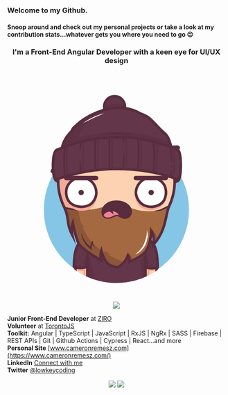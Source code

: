 ### Welcome to my Github.
#### Snoop around and check out my personal projects or take a look at my contribution stats...whatever gets you where you need to go :wink:

<h3 align="center">I'm a Front-End Angular Developer with a keen eye for UI/UX design</h3>

<div align="center">
   <svg xmlns="http://www.w3.org/2000/svg" viewBox="0 0 1000 990"><mask id="mask"><path d="M1000,0H0V718.31H179.2c38.38,142.38,167.45,247.1,320.8,247.1s282.42-104.72,320.8-247.1H1000Z" fill="white"></path></mask><g mask="url(#mask)"><circle cx="500" cy="630.1601" r="332.441995" fill="#85c5e5"></circle><g transform="scale(1)" style="transform-origin: center center;"><path d="M225.35,498c183.42,77.95,371.14,79.06,555.94,0,17.53-7.5,17.43-139.87,0-133.81-180.47,62.83-371.33,63.5-555.94,0C203.39,356.6,205.53,489.53,225.35,498Z" fill="#592d3d" stroke="#592d3d" stroke-miterlimit="10" stroke-width="12px"></path></g><path d="M610,758.72c90.76,0,72,114.24,72.87,241.28H610Z" fill="#fdd2b2"></path><path d="M632.74,831.87,610,870l11.38,130h31.76C653.91,819.73,632.74,831.87,632.74,831.87Z" fill="#f3ab98"></path><path d="M233.25,500c0-147.32,119.43-266.75,266.75-266.75S766.75,352.68,766.75,500A266.22,266.22,0,0,1,668.1,707.12q-8.21,6.68-16.94,12.69C591,758,515,758,446.39,751.89c-6.66-1-13.3-2.26-19.89-3.71-26.33-5.8-51.82-14.75-75.37-27.8Q342.4,715,334.2,708.76a199.59,199.59,0,0,1-15.8-13.38q-7.14-6.63-13.79-13.78A265.86,265.86,0,0,1,233.25,500Z" fill="#fdd2b2"></path><path d="M269.61,634.48c.7,1.2,1.39,2.4,2.11,3.58.43.72.88,1.42,1.33,2.14.66,1.07,1.32,2.14,2,3.19.48.76,1,1.5,1.46,2.24.66,1,1.32,2,2,3,.51.76,1,1.52,1.56,2.28.66,1,1.32,1.92,2,2.88.54.77,1.1,1.53,1.65,2.3s1.34,1.85,2,2.77,1.15,1.53,1.73,2.29,1.37,1.8,2.07,2.7,1.19,1.51,1.79,2.26,1.41,1.76,2.12,2.63,1.23,1.49,1.85,2.23,1.44,1.72,2.17,2.57,1.27,1.47,1.91,2.2l2.22,2.5c.65.73,1.31,1.44,2,2.16.86.94,1.73,1.87,2.6,2.79l1.21,1.28c1.29,1.34,2.59,2.68,3.91,4l.26.27c1.29,1.28,2.6,2.55,3.91,3.81l1.58,1.5c.95.89,1.9,1.78,2.86,2.66l1.16,1.06c1,.94,2.09,1.86,3.14,2.78q4.9,4.27,10,8.19,8.19,6.24,16.93,11.62c23.55,13,49,22,75.37,27.8,6.59,1.45,13.23,2.7,19.89,3.71,42.1,3.75,87,5.18,129.28-3.08C508.45,729,185.59,612.74,388.8,257.48h0c-2.72,1.25-5.4,2.54-8.06,3.88l-.59.29c-1.22.61-2.44,1.24-3.65,1.88l-1,.53c-3.76,2-7.48,4.07-11.13,6.23l-.9.53c-1.16.69-2.31,1.39-3.46,2.1l-.87.54q-5.36,3.35-10.55,6.93l-1.08.75c-1.09.76-2.16,1.52-3.23,2.29l-.66.47q-3.27,2.39-6.46,4.84l-.62.48c-1,.78-2,1.58-3,2.39l-1.17.94c-1,.81-2,1.62-3,2.45l0,0c-2.11,1.75-4.19,3.55-6.24,5.37l-1.14,1-2.69,2.45L318,305q-4.28,4-8.37,8.17l-1.38,1.41c-.79.82-1.58,1.64-2.36,2.47-.46.49-.92,1-1.37,1.48q-2.06,2.2-4.06,4.46c-.45.51-.91,1-1.36,1.54-.71.81-1.41,1.63-2.11,2.45l-1.51,1.79c-.68.81-1.36,1.62-2,2.44-.54.66-1.08,1.33-1.61,2-1.07,1.33-2.12,2.66-3.16,4-.54.7-1.08,1.4-1.61,2.11s-1.2,1.59-1.79,2.4-1.07,1.45-1.59,2.18-1.13,1.55-1.68,2.33q-1.42,2-2.8,4.05c-.5.73-1,1.48-1.49,2.22s-1.1,1.66-1.64,2.5l-1.49,2.31-1.68,2.71c-.43.69-.86,1.38-1.28,2.07-.89,1.46-1.75,2.93-2.61,4.4l-1.22,2.16c-.54.95-1.08,1.91-1.61,2.87-.4.73-.8,1.46-1.19,2.19-.64,1.19-1.27,2.39-1.9,3.59l-1.2,2.34c-.64,1.28-1.28,2.55-1.91,3.84-.33.69-.67,1.39-1,2.09-.52,1.09-1,2.19-1.53,3.29-.31.66-.61,1.32-.91,2q-1.11,2.47-2.17,5c-.22.52-.43,1.05-.65,1.57-.53,1.27-1.05,2.54-1.56,3.82-.27.67-.53,1.34-.79,2-.5,1.26-1,2.53-1.45,3.8-.21.55-.42,1.1-.62,1.65q-.94,2.63-1.85,5.26l-.56,1.7q-.66,2-1.29,4l-.6,1.91c-.47,1.54-.93,3.08-1.37,4.63-.1.33-.2.66-.29,1q-.78,2.76-1.5,5.54c-.16.59-.3,1.19-.45,1.78-.35,1.39-.69,2.78-1,4.18l-.42,1.75c-.43,1.9-.85,3.8-1.24,5.71l-.15.77q-.51,2.55-1,5.1c-.11.61-.21,1.21-.32,1.82-.26,1.49-.51,3-.74,4.5-.08.51-.17,1-.24,1.52-.3,1.95-.57,3.91-.83,5.88l-.15,1.3c-.2,1.59-.38,3.19-.55,4.79-.06.6-.13,1.2-.19,1.81-.16,1.68-.31,3.37-.45,5.06,0,.35-.06.69-.08,1q-.22,3-.39,6.05c0,.53,0,1.07-.07,1.6q-.1,2.36-.18,4.71c0,.59,0,1.18,0,1.77,0,2.05-.08,4.11-.08,6.17,0,0,0,.07,0,.1,0,2.22,0,4.42.08,6.62,0,.76.06,1.52.08,2.28.05,1.47.1,2.94.17,4.41,0,.89.11,1.77.16,2.66.08,1.33.15,2.66.25,4,.07,1,.16,1.89.24,2.83.11,1.26.21,2.52.34,3.77.09,1,.21,1.94.31,2.91.14,1.21.27,2.43.42,3.64.12,1,.26,2,.39,2.95.16,1.18.32,2.37.5,3.55.15,1,.31,2,.47,3,.18,1.16.37,2.33.57,3.49.18,1,.36,2,.55,3,.21,1.15.43,2.3.65,3.44s.41,2,.62,3c.24,1.14.48,2.27.74,3.4s.44,2,.68,2.93c.26,1.13.54,2.25.82,3.36s.49,1.95.74,2.91c.3,1.12.6,2.23.91,3.34.26,1,.53,1.92.81,2.87.32,1.11.65,2.21,1,3.31s.58,1.89.88,2.84.7,2.19,1.06,3.28.62,1.87.94,2.8c.38,1.09.76,2.18,1.15,3.27.33.91.65,1.83,1,2.74l1.24,3.27c.35.89.69,1.79,1,2.68.44,1.09.89,2.19,1.34,3.28.36.86.71,1.73,1.08,2.59.47,1.12,1,2.22,1.45,3.33.37.82.73,1.65,1.1,2.47.52,1.16,1.07,2.3,1.6,3.44l1.08,2.3c.61,1.26,1.24,2.5,1.87,3.75.32.63.62,1.27.95,1.9q2.88,5.61,6,11.07C268.88,633.26,269.25,633.87,269.61,634.48Z" fill="#f3ab98"></path><path d="M233.25,500c0-147.32,119.43-266.75,266.75-266.75S766.75,352.68,766.75,500A266.22,266.22,0,0,1,668.1,707.12q-8.21,6.68-16.94,12.69C591,758,515,758,446.39,751.89c-6.66-1-13.3-2.26-19.89-3.71-26.33-5.8-51.82-14.75-75.37-27.8Q342.4,715,334.2,708.76a199.59,199.59,0,0,1-15.8-13.38q-7.14-6.63-13.79-13.78A265.86,265.86,0,0,1,233.25,500Z" fill="none" stroke="#592d3d" stroke-miterlimit="10" stroke-width="12px"></path><path d="M386.12,758.72c-90.77,0-72,114.24-72.87,241.28h72.87Z" fill="#fdd2b2"></path><path d="M367.23,831.87,390,870l-11.39,130H346.88C346.07,819.73,367.23,831.87,367.23,831.87Z" fill="#f3ab98"></path><path d="M619.47,1070H380.53a13.28,13.28,0,0,1-13.27-13.28V772a13.28,13.28,0,0,1,13.27-13.28H613.76c13.09,0,19,7.66,19,19.88v278.08A13.28,13.28,0,0,1,619.47,1070Z" fill="#fdd2b2"></path><path d="M629.05,766.62a19.33,19.33,0,0,1-2.51-4,17.25,17.25,0,0,0-8.28-3.51,28.88,28.88,0,0,0-4.5-.34H380.53A13.28,13.28,0,0,0,367.26,772c29,10.42,83.29,16.24,132.74,16.24C563.06,788.24,604.38,778.89,629.05,766.62Z" fill="#f3ab98"></path><path d="M610,758.72c90.76,0,72,114.24,72.87,241.28H632.74" fill="none" stroke="#592d3d" stroke-linecap="square" stroke-miterlimit="10" stroke-width="12px"></path><path d="M386.12,758.72c-90.77,0-72,114.24-72.87,241.28h50.07" fill="none" stroke="#592d3d" stroke-linecap="square" stroke-miterlimit="10" stroke-width="12px"></path><path d="M380.53,758.82l233.23-.1" fill="none" stroke="#592d3d" stroke-miterlimit="10" stroke-width="12px"></path><path d="M380.53,1070H497.15C388,1070,396.24,838.82,367.26,838.82v217.86A13.28,13.28,0,0,0,380.53,1070Z" fill="#f3ab98"></path><path d="M361.26,860.85c-.19-3.67-.11-7.34.05-11s.47-7.35.86-11c.2-1.84.4-3.67.65-5.51s.49-3.67.85-5.51a44.18,44.18,0,0,1,3.59-11,44.18,44.18,0,0,1,3.59,11c.36,1.84.62,3.67.85,5.51s.45,3.67.65,5.51c.38,3.67.68,7.34.85,11s.25,7.34.06,11Z" fill="#592d3d"></path><path d="M632.74,870v8c.26,34,.26,69,0,102.75,0,2.87,0,5.72,0,8.53v67.41A13.28,13.28,0,0,1,619.47,1070H380.53a13.28,13.28,0,0,1-13.27-13.28V998.52c0-2.51,0-5.07,0-7.65-.25-34.87-.25-69.87,0-105.3V860.85" fill="none" stroke="#592d3d" stroke-miterlimit="10" stroke-width="12px"></path><path d="M626.74,870c-.19-4.17-.1-8.35.06-12.53s.47-8.35.85-12.53c.2-2.09.41-4.18.65-6.27s.49-4.17.85-6.26a55.09,55.09,0,0,1,3.59-12.53,55.09,55.09,0,0,1,3.59,12.53c.36,2.09.62,4.18.85,6.26s.45,4.18.65,6.27c.38,4.18.69,8.35.85,12.53s.25,8.36.06,12.53Z" fill="#592d3d"></path><path d="M570.68,842.45C570.9,833,582.9,829,588.9,835a10.61,10.61,0,1,1-15.16,14.85A10.4,10.4,0,0,1,570.68,842.45Z" fill="#592d3d"></path><path d="M408.11,842.15C407.9,834,416.9,830,422.9,833c8,3,8,14,0,19-4,2-8,0-11.75-2.48A10.39,10.39,0,0,1,408.11,842.15Z" fill="#592d3d"></path><path d="M500,831.77a27.13,27.13,0,0,1,1.5,5.84,42.47,42.47,0,0,1,.49,5.84l.3,11.69c.09,3.89.21,7.79.25,11.69l.17,11.67c.23,15.57.22,31.16.28,46.74s.18,31.16,0,46.74c-.09,7.79-.3,15.58-.53,23.37-.1,3.89-.29,7.79-.67,11.68a92.5,92.5,0,0,1-1.77,11.69,92.5,92.5,0,0,1-1.77-11.69c-.38-3.89-.57-7.79-.67-11.68-.23-7.79-.44-15.58-.53-23.37-.2-15.58,0-31.16,0-46.74s0-31.15.18-46.73l.17-11.7.33-11.68.33-11.68a44.11,44.11,0,0,1,.5-5.84A27.13,27.13,0,0,1,500,831.77Z" fill="#f3ab98"></path><path d="M425.22,883a18.51,18.51,0,0,1,4.67-1.5,29.75,29.75,0,0,1,4.68-.5l9.35-.33,18.7-.41c12.46-.19,24.91-.24,37.38-.27s24.93-.16,37.39,0c6.23.09,12.46.3,18.7.53,3.11.11,6.23.3,9.34.67a61.34,61.34,0,0,1,9.35,1.78,59.17,59.17,0,0,1-9.35,1.77c-3.11.38-6.23.57-9.34.67-6.24.23-12.47.43-18.7.52-12.46.19-24.92,0-37.39,0s-24.93,0-37.4-.15c-6.23-.06-12.46-.26-18.68-.5l-9.35-.34a29.5,29.5,0,0,1-4.67-.5A18.45,18.45,0,0,1,425.22,883Z" fill="#f3ab98"></path><path d="M442.41,914.38a12.51,12.51,0,0,1,3.74-1.11,18.35,18.35,0,0,1,3.62-.15c2.39.1,4.78.16,7.17.21,4.78.11,9.56.15,14.34.17,9.63,0,19.09.08,28.76-.21s19.26-.43,28.88-.39c4.81,0,9.62.13,14.42.24a70.37,70.37,0,0,1,7.23.47,38.17,38.17,0,0,1,7.27,1.53,36.56,36.56,0,0,1-7.16,2,61.08,61.08,0,0,1-7.21.86c-4.82.35-9.64.65-14.45.82-9.64.36-19.27.32-28.88.45-4.81,0-9.61.22-14.48.1s-9.69-.13-14.52-.31-9.68-.58-14.5-1.08c-2.42-.27-4.82-.57-7.23-.9a16.82,16.82,0,0,1-3.57-.84A11.51,11.51,0,0,1,442.41,914.38Z" fill="#f3ab98"></path><path d="M438.93,949.87a13.07,13.07,0,0,1,3.82-1.5,19.13,19.13,0,0,1,3.82-.49l7.63-.32c5.09-.18,10.19-.33,15.28-.41C479.66,947,489.84,947,500,947s20.36-.17,30.54,0c5.09.09,10.18.3,15.27.53a72.73,72.73,0,0,1,7.63.66A41.2,41.2,0,0,1,561.1,950a41.25,41.25,0,0,1-7.63,1.77,70.34,70.34,0,0,1-7.64.67c-5.09.23-10.18.44-15.27.53-10.18.2-20.37.06-30.55,0s-20.36-.06-30.54-.25c-5.09-.1-10.19-.28-15.28-.49l-7.63-.37a19.33,19.33,0,0,1-3.82-.5A12.85,12.85,0,0,1,438.93,949.87Z" fill="#f3ab98"></path><path d="M677.8,906.35c.21-37.11-1.21-70.07-7.73-95.39C660,785.6,641.89,770.48,610,770.48L632.79,905S655.31,915.24,677.8,906.35Z" fill="#f3ab98"></path><path d="M686.41,895.79a20.31,20.31,0,0,1-3.7,2.43" fill="none" stroke="#592d3d" stroke-linecap="square" stroke-miterlimit="10" stroke-width="12px"></path><path d="M326.11,809.88c-6.83,25.57-8,59.13-7.74,97,19.9,8.54,50.42-2.15,50.42-2.15l17.33-132.24C355.25,772.46,336.85,786.36,326.11,809.88Z" fill="#f3ab98"></path><path d="M613.76,758.72H559.55v.1a62.78,62.78,0,0,1-1.44,13.39,60.92,60.92,0,0,1-1.74,6.33,50.88,50.88,0,0,1-10,16.83,48.2,48.2,0,0,1-4.5,4.43c-25.17,18.2-65.17,19.2-89.48-.58a51.79,51.79,0,0,1-7.11-7.6,50.84,50.84,0,0,1-9.1-19.41,62.41,62.41,0,0,1-1.07-6.59,61,61,0,0,1-.37-6.8v-.1H380.53A13.28,13.28,0,0,0,367.26,772v284.68A13.28,13.28,0,0,0,380.53,1070H619.47a13.28,13.28,0,0,0,13.27-13.28V778.6C632.74,766.38,626.85,758.72,613.76,758.72Z" fill="#633749"></path><path d="M610,758.72c63.54,0,73.4,56,73.9,133.17-18.6,11.62-48.91,1.31-48.91,1.31Z" fill="#633749"></path><path d="M632.74,831.87,610,870l11.38,130h11.61V894.35l17.28,2.89C644.6,825.07,632.74,831.87,632.74,831.87Z" fill="#5E3244"></path><path d="M386.12,758.72c-61.78,0-75.83,53.8-76.85,127.66,19,19.86,58,4.58,58,4.58Z" fill="#633749"></path><path d="M367.23,831.87V891l-17.31,4.31C355.59,825.19,367.23,831.87,367.23,831.87Z" fill="#5E3244"></path><path d="M610,758.72c67.41,0,78.45,56.29,78.9,133.78-26.2,12.43-53.91.7-53.91.7" fill="none" stroke="#592d3d" stroke-linecap="square" stroke-miterlimit="10" stroke-width="12px"></path><path d="M386.12,758.72c-66.79,0-80.08,54.7-80.76,130.72C326,904.22,367.22,891,367.22,891" fill="none" stroke="#592d3d" stroke-linecap="square" stroke-miterlimit="10" stroke-width="12px"></path><path d="M380.53,1070H497.15C388,1070,396.24,838.82,367.26,838.82v217.86A13.28,13.28,0,0,0,380.53,1070Z" fill="#5E3244"></path><path d="M361.26,860.85c-.19-3.67-.11-7.34.05-11s.47-7.35.86-11c.2-1.84.4-3.67.65-5.51s.49-3.67.85-5.51a44.18,44.18,0,0,1,3.59-11,43.74,43.74,0,0,1,3.58,11c.37,1.84.63,3.67.86,5.51s.45,3.67.65,5.51c.38,3.67.68,7.34.85,11s.25,7.34.06,11Z" fill="#592d3d"></path><path d="M632.74,870v8c.26,34,.26,69,0,102.75,0,2.87,0,5.72,0,8.53v67.41A13.28,13.28,0,0,1,619.47,1070H380.53a13.28,13.28,0,0,1-13.27-13.28V998.52c0-2.51,0-5.07,0-7.65-.25-34.87-.25-69.87,0-105.3V860.85" fill="none" stroke="#592d3d" stroke-miterlimit="10" stroke-width="12px"></path><path d="M626.74,870c-.19-4.17-.1-8.35.06-12.53s.47-8.35.85-12.53c.2-2.09.41-4.18.65-6.27s.49-4.17.86-6.26a54.55,54.55,0,0,1,3.58-12.53,55.09,55.09,0,0,1,3.59,12.53c.36,2.09.62,4.18.85,6.26s.45,4.18.65,6.27c.38,4.18.69,8.35.85,12.53s.25,8.36.06,12.53Z" fill="#592d3d"></path><path d="M380.53,758.82l233.23-.1" fill="none" stroke="#592d3d" stroke-miterlimit="10" stroke-width="12px"></path><path d="M559.55,758.82a62.78,62.78,0,0,1-1.44,13.39,60.92,60.92,0,0,1-1.74,6.33,50.88,50.88,0,0,1-10,16.83,48.2,48.2,0,0,1-4.5,4.43c-25.17,18.2-65.17,19.2-89.48-.58a51.79,51.79,0,0,1-7.11-7.6,50.84,50.84,0,0,1-9.1-19.41,62.41,62.41,0,0,1-1.07-6.59,61,61,0,0,1-.37-6.8" fill="none" stroke="#592d3d" stroke-miterlimit="10" stroke-width="12px"></path><path d="M503.4,828.39a66.61,66.61,0,0,1-18.39,1.1,69.79,69.79,0,0,1-18.2-3.76,61.46,61.46,0,0,1-16.5-8.64l-1.86-1.41c-.61-.48-1.2-1-1.79-1.52a32.24,32.24,0,0,1-3.33-3.28,43.83,43.83,0,0,1-5.38-7.51,87.37,87.37,0,0,0,6.74,6.09c.58.48,1.17.95,1.75,1.4s1.23.82,1.84,1.24,1.22.84,1.85,1.23l1.91,1.16a88.05,88.05,0,0,0,16.1,7.46,106.26,106.26,0,0,0,17.25,4.45A173.7,173.7,0,0,0,503.4,828.39Z" fill="#592d3d"></path><path d="M307.83,892.5a24.54,24.54,0,0,0,3.68,2.77" fill="none" stroke="#592d3d" stroke-linecap="square" stroke-miterlimit="10" stroke-width="12px"></path><path d="M674.7,882.69a19.88,19.88,0,0,1-6.76,2.52,34.83,34.83,0,0,1-7.2.65,40.16,40.16,0,0,1-7.18-.79c-1.18-.21-2.33-.56-3.49-.87s-2.27-.77-3.37-1.24c1.21,0,2.38.18,3.56.28l3.52.29c1.17,0,2.33.2,3.5.21s2.32.11,3.48.12q3.5.06,7-.19A49.31,49.31,0,0,0,674.7,882.69Z" fill="#592d3d"></path><path d="M670.06,788.32q3.3-3.32,6.5-6.71c45.16-54.71,48.7-112.39,57.87-148.37V619l-2.44.84c.83-1.52,1.65-3,2.44-4.56-.06-.1-3.49,3.38-3.55,3.28A33.65,33.65,0,0,1,725.8,622l-32.55,11.28a220.36,220.36,0,0,1-43.89,3.82c-63-.26-63.24-14.87-113.2-20l-96.49,1.58c-25.69,3.84-37.06,11.81-88,12.85-44.15.9-83.62-10-83.62-10v12.68c14,36.84,4.58,64.43,29,110.49,0-.65,0-1.31-.05-2-4.39-21.71,0-41.57,2.12-49.19.21-1.88.36-2.92.36-2.92v-.07c0-.12,0-.2,0-.2l0,.1c0,.14.11.45.22.9.23-.72.36-1.11.36-1.11s.89,4.91,2.54,12.74c3.93,15.48,11.16,43,19.45,70.08.92,2.43,1.87,4.81,2.84,7.11.07.21.15.44.23.65,27.94,29.88,62.13,55.36,93.14,74.5,3.34,2,6.51,3.87,9.48,5.61a86.4,86.4,0,0,1,2.41-43.06s.07.38.21,1.08c.24-.77.4-1.19.4-1.19s11.43,47.45,34.52,62.83c.57.24,1.15.47,1.73.66l-.44.16.1.06c.58.33,1.18.65,1.77,1a208.45,208.45,0,0,0,21.34,8.53c5.41,1.57,9.84,2.39,12,2.39,4.75,0,32-10.61,48.69-49.07,1.1-3.27,1.63-5.32,1.63-5.32l.28.69c.11-.27.22-.53.32-.8A56,56,0,0,1,560.7,869a526,526,0,0,0,72.06-47.55l0-.11c.27-.64.53-1.29.8-1.94l.06-.13.81-2v0l.84-2.08v0c14.48-35.83,23.58-89,23.58-89,.06-.18.28.09.6.74,0-.55,0-.85,0-.85S675.72,748.49,670.06,788.32Z" fill="#A56941"></path><path d="M670.06,788.32q3.3-3.32,6.5-6.71c45.16-54.71,48.7-112.39,57.87-148.37V619l-2.44.84c.83-1.52,1.65-3,2.44-4.56-.06-.1-3.49,3.38-3.55,3.28A33.65,33.65,0,0,1,725.8,622l-32.55,11.28a220.36,220.36,0,0,1-43.89,3.82c-63-.26-63.24-14.87-113.2-20l-96.49,1.58c-25.69,3.84-37.06,11.81-88,12.85-44.15.9-83.62-10-83.62-10v12.68c14,36.84,4.58,64.43,29,110.49,0-.65,0-1.31-.05-2-4.39-21.71,0-41.57,2.12-49.19.21-1.88.36-2.92.36-2.92v-.07c0-.12,0-.2,0-.2l0,.1c0,.14.11.45.22.9.23-.72.36-1.11.36-1.11s.89,4.91,2.54,12.74c3.93,15.48,11.16,43,19.45,70.08.92,2.43,1.87,4.81,2.84,7.11.07.21.15.44.23.65,27.94,29.88,62.13,55.36,93.14,74.5,3.34,2,6.51,3.87,9.48,5.61a86.4,86.4,0,0,1,2.41-43.06s.07.38.21,1.08c.24-.77.4-1.19.4-1.19s11.43,47.45,34.52,62.83c.57.24,1.15.47,1.73.66l-.44.16.1.06c.58.33,1.18.65,1.77,1a208.45,208.45,0,0,0,21.34,8.53c5.41,1.57,9.84,2.39,12,2.39,4.75,0,32-10.61,48.69-49.07,1.1-3.27,1.63-5.32,1.63-5.32l.28.69c.11-.27.22-.53.32-.8A56,56,0,0,1,560.7,869a526,526,0,0,0,72.06-47.55l0-.11c.27-.64.53-1.29.8-1.94l.06-.13.81-2v0l.84-2.08v0c14.48-35.83,23.58-89,23.58-89,.06-.18.28.09.6.74,0-.55,0-.85,0-.85S675.72,748.49,670.06,788.32Z" fill="#A56941"></path><path d="M670.06,788.32q3.3-3.32,6.5-6.71c45.16-54.71,48.7-112.39,57.87-148.37V619l-2.44.84c.83-1.52,1.65-3,2.44-4.56-.06-.1-3.49,3.38-3.55,3.28A33.65,33.65,0,0,1,725.8,622l-32.55,11.28a220.36,220.36,0,0,1-43.89,3.82c-63-.26-78.3-19.69-113.2-20s-76.95-1.23-96.49,1.58-37.06,11.81-88,12.85c-44.15.9-83.62-10-83.62-10v12.68c14,36.84,4.58,64.43,29,110.49,0-.65,0-1.31-.05-2-4.39-21.71,0-41.57,2.12-49.19.21-1.88.36-2.92.36-2.92v-.07c0-.12,0-.2,0-.2l0,.1c0,.14.11.45.22.9.23-.72.36-1.11.36-1.11s.89,4.91,2.54,12.74c3.93,15.48,11.16,43,19.45,70.08.92,2.43,1.87,4.81,2.84,7.11.07.21.15.44.23.65,27.94,29.88,62.13,55.36,93.14,74.5,3.34,2,6.51,3.87,9.48,5.61a86.4,86.4,0,0,1,2.41-43.06s.07.38.21,1.08c.24-.77.4-1.19.4-1.19s11.43,47.45,34.52,62.83c.57.24,1.15.47,1.73.66l-.44.16.1.06c.58.33,1.18.65,1.77,1a208.45,208.45,0,0,0,21.34,8.53c5.41,1.57,9.84,2.39,12,2.39,4.75,0,32-10.61,48.69-49.07,1.1-3.27,1.63-5.32,1.63-5.32l.28.69c.11-.27.22-.53.32-.8A56,56,0,0,1,560.7,869a526,526,0,0,0,72.06-47.55l0-.11c.27-.64.53-1.29.8-1.94l.06-.13.81-2v0l.84-2.08v0c14.48-35.83,23.58-89,23.58-89,.06-.18.28.09.6.74,0-.55,0-.85,0-.85S675.72,748.49,670.06,788.32Z" fill="#A56941"></path><path d="M343.5,706.91a23.12,23.12,0,0,0,13.79,5.8C343,701.34,337.78,690.32,336,685.36A271.66,271.66,0,0,1,326,630.81a329.37,329.37,0,0,1-57.87-9.33v12.68c14,36.84,4.58,64.43,29,110.49,0-.65,0-1.31-.05-2-4.39-21.71,0-41.57,2.12-49.19.21-1.88.36-2.92.36-2.92v-.07c0-.12,0-.2,0-.2l0,.1c0,.14.11.45.22.9.23-.72.36-1.11.36-1.11s.89,4.91,2.54,12.74c3.93,15.48,11.16,43,19.45,70.08.92,2.43,1.87,4.81,2.84,7.11.07.21.15.44.23.65,27.94,29.88,62.13,55.36,93.14,74.5,3.34,2,6.51,3.87,9.48,5.61a86.4,86.4,0,0,1,2.41-43.06s.07.38.21,1.08c.24-.77.4-1.19.4-1.19s11.43,47.45,34.52,62.83c.57.24,1.15.47,1.73.66l-.44.16.1.06c.58.33,1.18.65,1.77,1a208.45,208.45,0,0,0,21.34,8.53c5.41,1.57,9.84,2.39,12,2.39,3.53,0,19.51-5.88,34.33-24.72C466.94,846.06,380.78,800,343.5,706.91Z" fill="#8D5638"></path><path d="M433.87,816.78s9.49,9,29.29,4.09c-1.47,3.55-5.93,5.4-5.93,5.4s6.17,8.13,19.06,7.75c0,0-7.73,4.8-15.53,1.65A169.67,169.67,0,0,0,442.41,834l-13.51-9.38Z" fill="#8D5638"></path><path d="M351.7,631.52q-2.64.48-5.28.84c-.89.11-1.77.25-2.65.35l-2.66.24-5.32.38c-1.78.08-3.56.09-5.33.14-3.56.07-7.11-.07-10.67-.2s-7.1-.37-10.64-.71-7.07-.7-10.61-1.1-7.05-1-10.56-1.56a196.89,196.89,0,0,1-21-4.57l-3.85-1.08,2.1-7.57,3.88.94c6.61,1.61,13.47,3.13,20.27,4.49s13.68,2.64,20.57,3.72c3.44.59,6.89,1,10.35,1.56s6.92,1,10.39,1.31C337.67,629.65,344.64,630.36,351.7,631.52Z" fill="#592d3d"></path><path d="M669.31,789.07c10.26-10.26,9.29-9.63,17.79-20.94-1.5-34.48-30-53.71-30-53.71L659,726.08c.84.16,7.91,18.47,7.56,46.08Z" fill="#8D5638"></path><path d="M575.36,859.87c-5.72-24.9-22.42-29.15-22.42-29.15l3.21,19.45a96.48,96.48,0,0,1,3.9,19.14c5-2.72,10.16-5.66,15.45-8.78Z" fill="#8D5638"></path><path d="M340.09,735.62a90.52,90.52,0,0,0,6.59,20.14A121.79,121.79,0,0,0,357,773.89l3.09,4.18c.53.68,1,1.42,1.56,2.07l1.66,2c1.13,1.31,2.19,2.68,3.35,4l3.56,3.78c.6.62,1.16,1.28,1.77,1.89l1.9,1.78,3.77,3.58c2.58,2.32,5.33,4.45,7.94,6.75l-6.28,3.32-.06-4c.05-1.32.07-2.64.2-4s.23-2.65.46-4c.11-.66.18-1.32.32-2l.43-2a43.84,43.84,0,0,1,2.52-7.67A35,35,0,0,1,385,780c.34-.6.73-1.18,1.13-1.77.21-.29.4-.57.64-.87s.42-.54.78-.95l4.46-5.06.56,6.55c.1,1.09.3,2.4.53,3.61s.51,2.46.84,3.68a48,48,0,0,0,2.51,7.14,36.29,36.29,0,0,0,3.9,6.55,29,29,0,0,0,5.62,5.42,23.79,23.79,0,0,1-7-4.07,31.32,31.32,0,0,1-5.54-6.17,43.85,43.85,0,0,1-4-7.32c-.54-1.28-1-2.58-1.46-3.91a34,34,0,0,1-1.11-4.16l5,1.49c0,.08-.22.35-.34.55s-.26.46-.39.69c-.25.48-.5,1-.73,1.48a33.23,33.23,0,0,0-1.24,3.15,44.39,44.39,0,0,0-1.62,6.69,55.25,55.25,0,0,0-.65,6.94c-.06,1.16,0,2.34,0,3.51l.16,3.53.4,8.64-6.68-5.32c-1.44-1.15-2.87-2.29-4.29-3.46l-2.14-1.75c-.7-.59-1.44-1.14-2.09-1.79l-4-3.83-2-1.91c-.64-.67-1.25-1.36-1.86-2.05l-3.67-4.15c-1.21-1.39-2.26-2.92-3.38-4.39a105.25,105.25,0,0,1-6.17-9.19,91.82,91.82,0,0,1-8.63-20.3C340.61,750.19,339.43,742.84,340.09,735.62Z" fill="#592d3d"></path><path d="M638.78,724.34A5.35,5.35,0,0,1,640,726a16.7,16.7,0,0,1,.84,1.94A33.87,33.87,0,0,1,642,732a58.47,58.47,0,0,1,1.08,8.32,94.26,94.26,0,0,1-.54,16.71,109.35,109.35,0,0,1-9,32.28A90.58,90.58,0,0,1,614.3,817a70.11,70.11,0,0,1-28.51,17,111.55,111.55,0,0,0,23.91-21.31A118.63,118.63,0,0,0,626.25,786a157.47,157.47,0,0,0,10.09-30,151.49,151.49,0,0,0,2.81-15.76c.32-2.65.54-5.32.63-8a33.51,33.51,0,0,0-.08-4,14.64,14.64,0,0,0-.26-2A5.74,5.74,0,0,0,638.78,724.34Z" fill="#ffffff"></path><path d="M262.51,621.57c22.24,43.9,7.22,72.38,35.18,124.3-7-29,2.43-55.68,2.43-55.68S310,744.78,325,780.12c7.28,23.46,69.85,61.4,103.55,81.17a86.33,86.33,0,0,1,2.32-43.58s11.89,49.36,35.91,63.71c13.43,7.58,30.15,11.89,35.13,11.89s34.53-11.58,50.92-54.5a56,56,0,0,1,7.9,30.68c22.18-12,53.39-25.68,72.45-47.65C659.52,787.15,659.52,726,659.52,726S676,748.85,669.93,789.3c61.76-68.3,54.34-143.14,71.42-175.57" fill="none" stroke="#592d3d" stroke-miterlimit="10" stroke-width="12px"></path><path d="M734.38,616.77a3.8,3.8,0,0,0,1.16,1.29,4,4,0,0,0,2.15.7,3.81,3.81,0,0,0,1.68-.34h0l-.09,0-.2.11-.48.24-1,.51-2,1q-2,1-4,2c-2.69,1.32-5.41,2.57-8.13,3.81s-5.5,2.41-8.27,3.57-5.6,2.23-8.47,3.26c-1.44.51-2.89,1-4.39,1.43a39.36,39.36,0,0,1-4.75,1.15c-.47.08-.81.11-1.18.16l-1.12.13c-.74.09-1.48.16-2.23.23-1.49.14-3,.3-4.49.4a85.55,85.55,0,0,1-18.09-.43c5.86-1.58,11.62-2.89,17.37-4.29l8.59-2a35.39,35.39,0,0,0,3.81-1.36c1.31-.52,2.63-1.14,4-1.72,2.65-1.19,5.29-2.47,7.93-3.77s5.29-2.61,7.93-3.93l7.94-4,4-2,2-1,1-.48.53-.25.3-.13.16-.08.05,0a4.11,4.11,0,0,1,5.19,1.57l2.13,3.38-7.06,4.19Z" fill="#592d3d"></path><path d="M271.4,568.53c-1-28.36,18-52.36,43.28-63.56a62.37,62.37,0,0,1,8.16-2.7A70,70,0,0,1,365.05,505a71.67,71.67,0,0,1,8.93,4.16c29.53,15.89,42.79,53.25,31.36,83.46a61.68,61.68,0,0,1-4.18,8.82,54.68,54.68,0,0,1-17.51,20.83,69.25,69.25,0,0,1-7.85,5c-27.38,13-64.38,9-86.45-11.4a68.39,68.39,0,0,1-6.11-7.47,64.89,64.89,0,0,1-5.57-9.5A55.78,55.78,0,0,1,272,577.1,75.67,75.67,0,0,1,271.4,568.53Z" fill="#f3ab98"></path><path d="M269.77,550.18c-1-28.36,18-52.36,43.28-63.56a62.23,62.23,0,0,1,8.15-2.7,70,70,0,0,1,42.22,2.68,71.54,71.54,0,0,1,8.92,4.16c29.53,15.89,42.79,53.26,31.36,83.46a59.6,59.6,0,0,1-4.18,8.82,63.85,63.85,0,0,1-4.71,7.8,64.78,64.78,0,0,1-5.68,7,63.08,63.08,0,0,1-7.12,6.07,68.37,68.37,0,0,1-7.85,5c-27.38,13-64.38,9-86.44-11.39a68.28,68.28,0,0,1-6.11-7.48,65,65,0,0,1-5.58-9.5,55.59,55.59,0,0,1-5.71-21.73A71.3,71.3,0,0,1,269.77,550.18Z" fill="#ffffff" stroke="#592d3d" stroke-miterlimit="10" stroke-width="12px"></path><circle cx="338.51" cy="550.79" r="12.24" fill="#592d3d"></circle><path d="M583.89,560.47c.43-15.13,6.67-30.09,15.1-41.33a72.82,72.82,0,0,1,7.12-8.53,69.73,69.73,0,0,1,90.17-8.95,73.27,73.27,0,0,1,6.53,5.13c27,21.45,30.12,63.14,15.32,93.23a62.31,62.31,0,0,1-4.78,6.86,72.09,72.09,0,0,1-7.58,8.13c-20.27,17.83-51.81,22.13-77.41,12.42a71.34,71.34,0,0,1-10.55-5c-17.9-10.78-30.37-31.09-33.43-52.23A62.93,62.93,0,0,1,583.89,560.47Z" fill="#f3ab98"></path><path d="M589.38,549c.42-14.15,6.42-28.15,14.52-38.66a70.56,70.56,0,0,1,6.86-8A68.55,68.55,0,0,1,697.53,494a69.81,69.81,0,0,1,6.28,4.79c26,20.07,29,59.07,14.74,87.22a56.5,56.5,0,0,1-4.6,6.42,68.91,68.91,0,0,1-7.29,7.6c-19.51,16.68-49.86,20.71-74.49,11.62A68.79,68.79,0,0,1,622,606.9c-17.22-10.08-29.22-29.08-32.17-48.85A56.34,56.34,0,0,1,589.38,549Z" fill="#ffffff" stroke="#592d3d" stroke-miterlimit="10" stroke-width="12px"></path><circle cx="659.21" cy="550.79" r="12.24" fill="#592d3d"></circle><path d="M538.71,665.74c-15.55,0-25.12-12.76-36.48-12.76S476.31,665.74,461,665.74s-23.73-11.11-23.73-26.51c0-16.65,16.75-46.06,62.61-46.06s65.39,27.74,65.39,45.46C565.23,655,554.27,665.74,538.71,665.74Z" fill="#592d3d" stroke="#592d3d" stroke-miterlimit="10" stroke-width="12px"></path><path d="M511.14,655.25C506.58,643,491,635,473.29,636.57c-14.79,1.34-26.93,9.09-31.84,19.1,3.92,6.26,10.51,10.07,19.51,10.07,15.35,0,29.9-12.76,41.27-12.76A21.5,21.5,0,0,1,511.14,655.25Z" fill="#f28195"></path><path d="M455.06,628.66l.87-.35.73-.25c.47-.16.94-.28,1.41-.4a21.33,21.33,0,0,1,2.85-.53,24.24,24.24,0,0,1,5.84-.07,21.24,21.24,0,0,1,11.15,4.48,20.07,20.07,0,0,1,6.55,9.27,17.31,17.31,0,0,1,.2,10.44c-2.5-2.58-4.46-4.94-6.43-6.88a27.89,27.89,0,0,0-2.88-2.58,13.78,13.78,0,0,0-3-1.72,15.18,15.18,0,0,0-6.35-1.15,29.08,29.08,0,0,0-3.43.3c-.57.1-1.16.19-1.72.31l-.84.19-.39.08c-.09,0-.29.08-.22,0Z" fill="#592d3d"></path><path d="M558.73,399.34c-12.86,24-60,37.44-63.83,31.42-4.29-6.73,37.85-55.32,13.9-106.14" fill="#f3ab98"></path><path d="M784,342.85c-5.1-5.1-31.06,1.83-57.19-.23A281,281,0,0,0,505.63,228.28c-2.44-20.48-.75-37.68-2.61-40.1-2.49-3.22-15.49,12.68-18.87,31-11.91-15-32.14-23-32.72-18.8-.38,2.68,7.44,14.09,14.81,29.9-111.6,13.47-203.08,92.26-235.08,197-13.86,11.92-26.86,20.34-27,25.69-.27,9.92,39.31,9.36,56.58,7.82v-.06c60.65-2,179-13.78,236.42-72.89C491.64,406.93,481.47,421,483.43,424c3,4.67,38.32-5.19,50.07-23.24,48,19.59,139.49,43.16,219-16.16l-.22-.43C766.77,372.06,790.35,349.25,784,342.85Z" fill="#A56941"></path><path d="M726.85,348.62c-5.4.24-10.66.11-16-.14s-10.59-.67-15.87-1.26c-2.64-.29-5.28-.6-7.91-1s-5.27-.72-7.89-1.23a76.91,76.91,0,0,1-15.58-4.54,91.87,91.87,0,0,1,16-2.62c2.63-.22,5.26-.37,7.89-.48l7.88-.34c5.25-.22,10.49-.34,15.72-.45s10.48-.12,15.62,0Z" fill="#592d3d"></path><path d="M236.6,430s0,.24,0,.39l-.12.53-.28,1.11c-.21.75-.43,1.52-.66,2.29-.47,1.55-1,3.14-1.54,4.75s-1.06,3.28-1.77,5a20.6,20.6,0,0,1-1.38,2.6,17.91,17.91,0,0,1-2.07,2.77,13.14,13.14,0,0,1-3.72-5.47,16.11,16.11,0,0,1-.76-2.9c-.21-1-.31-2-.43-2.95a30,30,0,0,1,0-6,24.44,24.44,0,0,1,.48-3c.12-.5.25-1,.41-1.51a7.84,7.84,0,0,1,.27-.77c.1-.28.18-.48.36-.9Z" fill="#592d3d"></path><path d="M260.74,460.82v-.06c17-.56,38.63-1.9,62.14-4.84,2.63-55.92,22-121.58,65.92-198.44h0L382,254.23A282.15,282.15,0,0,0,231.16,427.31c-13.86,11.92-26.86,20.34-27,25.69C203.89,462.92,243.47,462.36,260.74,460.82Z" fill="#8D5638"></path><path d="M784,342.85c-5.1-5.1-31.06,1.83-57.19-.23A281,281,0,0,0,505.63,228.28c-2.44-20.48-.75-37.68-2.61-40.1-2.49-3.22-15.49,12.68-18.87,31-11.91-15-32.14-23-32.72-18.8-.38,2.68,7.44,14.09,14.81,29.9-111.6,13.47-203.08,92.26-235.08,197-13.86,11.92-26.86,20.34-27,25.69-.27,9.92,39.31,9.36,56.58,7.82v-.06c60.65-2,179-13.78,236.42-72.89C491.64,406.93,481.47,421,483.43,424c3,4.67,38.32-5.19,50.07-23.24,48,19.59,139.49,43.16,219-16.16l-.22-.43C766.77,372.06,790.35,349.25,784,342.85Z" fill="none" stroke="#592d3d" stroke-miterlimit="10" stroke-width="12px"></path><path d="M505.93,244.31a367.42,367.42,0,0,0-42.48,4.94c-3.48.67-6.95,1.41-10.44,2.05s-6.9,1.61-10.35,2.41l-10.26,2.72c-3.4,1-6.77,2.08-10.15,3.12a314.12,314.12,0,0,0-39.43,15.73,348.31,348.31,0,0,0-37.25,21,183.85,183.85,0,0,1,35.08-25.14,219.23,219.23,0,0,1,39.76-17.29c3.48-1,6.94-2.09,10.42-3.05s7-1.82,10.55-2.6,7.1-1.4,10.66-2,7.15-1.07,10.73-1.52A190,190,0,0,1,505.93,244.31Z" fill="#ffffff"></path><path d="M407.29,474.84H286.65c-5.56,0-11.12-.08-16.68,0h-.24c-5.23,0-10.24,4.6-10,10a10.17,10.17,0,0,0,10,10H390.37c5.55,0,11.12.08,16.68,0h.24c5.23,0,10.24-4.6,10-10a10.18,10.18,0,0,0-10-10Z" fill="#592d3d"></path><path d="M726.32,474.84H605.68c-5.56,0-11.12-.08-16.68,0h-.24c-5.23,0-10.24,4.6-10,10a10.17,10.17,0,0,0,10,10H709.4c5.56,0,11.12.08,16.68,0h.24c5.23,0,10.24-4.6,10-10a10.18,10.18,0,0,0-10-10Z" fill="#592d3d"></path><g transform="scale(1)" style="transform-origin: center center;"><circle cx="491.44" cy="157.14" r="47.48" fill="#633749"></circle><path d="M491.44,204.62a47.47,47.47,0,0,0,46.46-57.31c-30.78-4.77-62.7-2-93.77,6-.1,1.26-.17,2.53-.17,3.82A47.48,47.48,0,0,0,491.44,204.62Z" fill="#5E3244"></path><circle cx="491.44" cy="157.14" r="47.48" fill="none" stroke="#592d3d" stroke-miterlimit="10" stroke-width="12px"></circle><path d="M240.26,423.13a254.67,254.67,0,0,1,6.54-57.5q1.29-5.55,2.81-11c2.9-32.3,20-58.94,42.86-82.73,4.76-3.81,5.71-12.37,10.47-17.13,16.18-14.27,30.45-28.55,48.53-40,74.22-47.58,172.23-73.27,251.21-29.5,16.17,8.56,34.25,13.32,47.57,24.74,25.7,21.88,43.77,47.58,69.47,68.51,22.83,19,26.64,49.48,34.74,76.07q1.53,5.44,2.81,11a254.67,254.67,0,0,1,6.54,57.5Z" fill="#633749"></path><path d="M246.8,365.63a254.67,254.67,0,0,0-6.54,57.5h83C321.7,342.47,301,275.11,406,193,330.68,221.59,262.05,284.38,246.8,365.63Z" fill="#5E3244"></path><path d="M258.18,321.12a109.41,109.41,0,0,0-8.57,33.51q-1.52,5.44-2.81,11a254.67,254.67,0,0,0-6.54,57.5H440.31a827.17,827.17,0,0,1,127.59,0H763.81a254.67,254.67,0,0,0-6.54-57.5q-1.29-5.55-2.81-11c-3.46-11.37-6.15-23.44-9.86-35C582.71,259.73,419,261,258.18,321.12Z" fill="#5E3244"></path><path d="M240.26,423.13a254.67,254.67,0,0,1,6.54-57.5q1.29-5.55,2.81-11c2.9-32.3,20-58.94,42.86-82.73,4.76-3.81,5.71-12.37,10.47-17.13,16.18-14.27,30.45-28.55,48.53-40,74.22-47.58,172.23-73.27,251.21-29.5,16.17,8.56,34.25,13.32,47.57,24.74,25.7,21.88,43.77,47.58,69.47,68.51,22.83,19,26.64,49.48,34.74,76.07q1.53,5.44,2.81,11a254.67,254.67,0,0,1,6.54,57.5Z" fill="none" stroke="#592d3d" stroke-miterlimit="10" stroke-width="12px"></path><path d="M225.35,356.43c183.42-78,371.14-79.06,555.94,0,17.53,7.5,17.43,139.87,0,133.81-180.47-62.83-371.33-63.5-555.94,0C203.39,497.79,205.53,364.86,225.35,356.43Z" fill="#633749"></path><path d="M751.33,443.71a43.58,43.58,0,0,1,1.35,9.9c.09,3.27-.11,6.52-.26,9.78l-.36,4.87c-.16,1.62-.32,3.24-.52,4.85-.4,3.23-.89,6.44-1.59,9.61l-7.87-1.41c.44-3.17,1-6.31,1.64-9.45l1-4.71,1-4.7c.74-3.13,1.37-6.27,2.22-9.4A53.94,53.94,0,0,1,751.33,443.71Z" fill="#592d3d"></path><path d="M749.91,342.47a175.32,175.32,0,0,1,3.63,19c.43,3.19.78,6.39,1.09,9.59s.49,6.42.66,9.63c.26,6.42.37,12.84.06,19.25a114.35,114.35,0,0,1-2.45,19.11c-1-6.39-1.67-12.7-2.32-19s-1.21-12.55-2.05-18.78c-.39-3.12-.83-6.22-1.3-9.32s-1-6.19-1.52-9.27c-1.07-6.17-2.3-12.29-3.59-18.41Z" fill="#592d3d"></path><path d="M668.78,322c7.56,42.87,6.71,89.49,0,138.73" fill="none" stroke="#592d3d" stroke-miterlimit="10" stroke-width="8px"></path><path d="M598.19,307.61c5.15,42.9,4.57,89.55,0,138.83" fill="none" stroke="#592d3d" stroke-miterlimit="10" stroke-width="8px"></path><path d="M533.85,356.47a172.75,172.75,0,0,1,2.37,20.68c.4,6.9.52,13.8.65,20.71l0,10.36c0,3.45,0,6.9-.12,10.35-.15,6.9-.4,13.8-.87,20.69l-8-.4c.22-6.87.57-13.73.94-20.59l1.21-20.57c.46-6.86.82-13.73,1.35-20.6S532.69,363.36,533.85,356.47Z" fill="#592d3d"></path><path d="M535.93,299.88a58.54,58.54,0,0,1,.28,6.35c0,1.06-.05,2.12-.08,3.18L536,312.6c-.17,2.12-.32,4.25-.68,6.38a22.42,22.42,0,0,1-2.08,6.41,23.29,23.29,0,0,1-2.7-6.21c-.57-2.08-.93-4.16-1.31-6.25l-.49-3.12c-.13-1.05-.28-2.09-.39-3.13a55,55,0,0,1-.35-6.29Z" fill="#592d3d"></path><path d="M467.76,299.65c.35,43,.31,89.67,0,139" fill="none" stroke="#592d3d" stroke-miterlimit="10" stroke-width="8px"></path><path d="M403.38,306.18c-2.06,43-1.83,89.73,0,139.11" fill="none" stroke="#592d3d" stroke-miterlimit="10" stroke-width="8px"></path><path d="M333.37,391.65a161.31,161.31,0,0,1,2.71,16.78c.63,5.59,1.09,11.17,1.65,16.75l1.51,16.73c.47,5.57.93,11.15,1.25,16.74l-8,.64c-.58-5.61-.93-11.24-1.18-16.87-.13-2.82-.2-5.64-.28-8.46l-.1-8.46c0-5.64.05-11.29.35-16.93A117.52,117.52,0,0,1,333.37,391.65Z" fill="#592d3d"></path><path d="M340.48,320.18c-.25,3.65-.64,7.28-1.05,10.91l-.66,5.45-.72,5.45c-.54,3.64-.95,7.28-1.6,10.93a67.39,67.39,0,0,1-2.8,10.92,55.71,55.71,0,0,1-2-11.14c-.3-3.72-.32-7.42-.38-11.14l0-5.56c.06-1.86.11-3.71.2-5.56.2-3.71.49-7.41,1-11.09Z" fill="#592d3d"></path><path d="M264.86,340.45c-6.86,43-6.09,89.85,0,139.3" fill="none" stroke="#592d3d" stroke-miterlimit="10" stroke-width="8px"></path><path d="M753.07,434.58a3.75,3.75,0,1,0-3.75-3.75,3.8,3.8,0,0,0,3.75,3.75Z" fill="#592d3d"></path><path d="M758.28,341.38c10,42.84,8.85,89.43,0,138.64" fill="none" stroke="#5E3244" stroke-miterlimit="10" stroke-width="8px"></path><path d="M681,320c7.56,42.87,6.71,89.49,0,138.74" fill="none" stroke="#5E3244" stroke-miterlimit="10" stroke-width="8px"></path><path d="M610.38,305.45c5.15,42.9,4.57,89.55,0,138.83" fill="none" stroke="#5E3244" stroke-miterlimit="10" stroke-width="8px"></path><path d="M544.06,297.82c2.74,42.92,2.44,89.61,0,138.92" fill="none" stroke="#5E3244" stroke-miterlimit="10" stroke-width="8px"></path><path d="M479.8,297.16c.34,42.95.31,89.67,0,139" fill="none" stroke="#5E3244" stroke-miterlimit="10" stroke-width="8px"></path><path d="M415.34,303.53c-2.06,43-1.83,89.73,0,139.11" fill="none" stroke="#5E3244" stroke-miterlimit="10" stroke-width="8px"></path><path d="M348.41,317c-4.46,43-4,89.79,0,139.21" fill="none" stroke="#5E3244" stroke-miterlimit="10" stroke-width="8px"></path><path d="M276.74,337.64c-6.86,43-6.09,89.85,0,139.3" fill="none" stroke="#5E3244" stroke-miterlimit="10" stroke-width="8px"></path><path d="M225.35,356.43c183.42-78,371.14-79.06,555.94,0,17.53,7.5,17.43,139.87,0,133.81-180.47-62.83-371.33-63.5-555.94,0C203.39,497.79,205.53,364.86,225.35,356.43Z" fill="none" stroke="#592d3d" stroke-miterlimit="10" stroke-width="12px"></path><path d="M426.76,283.72A328.8,328.8,0,0,1,465.37,278c3.25-.28,6.49-.56,9.74-.78l9.75-.56c3.26-.14,6.51-.2,9.77-.3l9.77-.13c13,0,26.05.63,39,1.84a324.4,324.4,0,0,1,38.6,5.8c-13-.29-26-.79-38.88-1.13s-25.84-.49-38.75-.52h-9.68c-3.23,0-6.46.12-9.69.11l-9.68.14c-3.23.11-6.46.16-9.7.2C452.72,283,439.78,283.46,426.76,283.72Z" fill="#592d3d"></path><path d="M347.31,233.83a183.71,183.71,0,0,1,22.38-15.33c7.78-4.62,15.81-8.84,24-12.66,2-1,4.13-1.86,6.2-2.78s4.13-1.86,6.24-2.67c4.22-1.65,8.4-3.38,12.7-4.8a217,217,0,0,1,26.06-7.5c-2.07.91-4.16,1.78-6.25,2.63s-4.19,1.64-6.25,2.56c-4.15,1.74-8.31,3.42-12.43,5.22l-3.09,1.33c-1,.43-2.08.85-3.1,1.32l-6.15,2.73c-2.06.88-4.09,1.83-6.14,2.75s-4.09,1.84-6.1,2.83l-6.1,2.83c-2,1-4,2-6.05,3-4,1.94-8,4-12.05,6C363.19,225.31,355.23,229.48,347.31,233.83Z" fill="#ffffff"></path></g></g></svg>
</div>
<br/>

<p align="center">
   <img src="https://skillicons.dev/icons?i=angular,ts" />
</p>

**Junior Front-End Developer** at [ZIRO](https://github.com/Stack8)<br/>
**Volunteer** at [TorontoJS](https://github.com/torontojs/torontojs.com)<br/>
**Toolkit:**  Angular | TypeScript | JavaScript | RxJS | NgRx | SASS | Firebase | REST APIs | Git | Github Actions | Cypress | React...and more<br/>
**Personal Site** [www.cameronremesz.com](https://www.cameronremesz.com/)<br/>
**LinkedIn** [Connect with me](https://www.linkedin.com/in/cameron-remesz/)<br/>
**Twitter** [@lowkeycoding](https://twitter.com/lowkeycoding)<br/>

<p align="center">
  <img align="center" src="https://github-readme-stats.vercel.app/api?username=lowkeycode&hide=stars,contribs&show_icons=true&theme=holi&show_icons=true&rank_icon=github&hide_rank=true" />
  <img align="center" src="https://github-readme-stats.vercel.app/api/top-langs/?username=lowkeycode&size_weight=0.5&count_weight=0.5&theme=holi" />
</p>



